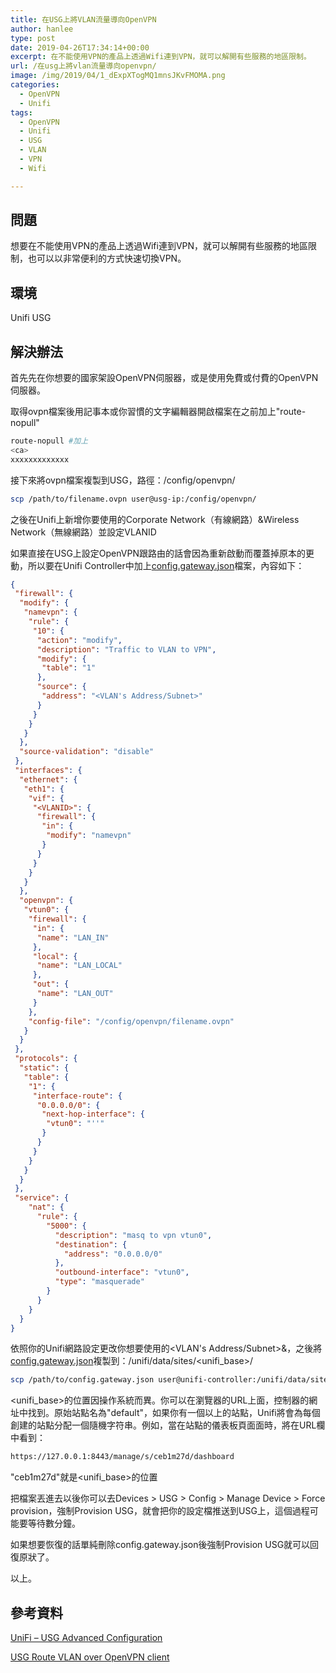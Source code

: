 ```yaml
---
title: 在USG上將VLAN流量導向OpenVPN
author: hanlee
type: post
date: 2019-04-26T17:34:14+00:00
excerpt: 在不能使用VPN的產品上透過Wifi連到VPN，就可以解開有些服務的地區限制。
url: /在usg上將vlan流量導向openvpn/
image: /img/2019/04/1_dExpXTogMQ1mnsJKvFMOMA.png
categories:
  - OpenVPN
  - Unifi
tags:
  - OpenVPN
  - Unifi
  - USG
  - VLAN
  - VPN
  - Wifi

---
```

## 問題

想要在不能使用VPN的產品上透過Wifi連到VPN，就可以解開有些服務的地區限制，也可以以非常便利的方式快速切換VPN。

## 環境

Unifi USG

## 解決辦法

首先先在你想要的國家架設OpenVPN伺服器，或是使用免費或付費的OpenVPN伺服器。

取得ovpn檔案後用記事本或你習慣的文字編輯器開啟檔案在<ca>之前加上"route-nopull"

```bash
route-nopull #加上
<ca>
xxxxxxxxxxxxx
```

接下來將ovpn檔案複製到USG，路徑：/config/openvpn/

```bash
scp /path/to/filename.ovpn user@usg-ip:/config/openvpn/
```

之後在Unifi上新增你要使用的Corporate Network（有線網路）&Wireless Network（無線網路）並設定VLANID

如果直接在USG上設定OpenVPN跟路由的話會因為重新啟動而覆蓋掉原本的更動，所以要在Unifi Controller中加上[config.gateway.json](https://help.ubnt.com/hc/en-us/articles/215458888-UniFi-USG-Advanced-Configuration)檔案，內容如下：

```json
{
 "firewall": {
  "modify": {
   "namevpn": {
    "rule": {
     "10": {
      "action": "modify",
      "description": "Traffic to VLAN to VPN",
      "modify": {
       "table": "1"
      },
      "source": {
       "address": "<VLAN's Address/Subnet>" 
      }
     }
    }
   }
  },
  "source-validation": "disable"
 },
 "interfaces": {
  "ethernet": {
   "eth1": {
    "vif": {
     "<VLANID>": {
      "firewall": {
       "in": {
        "modify": "namevpn"
       }
      }
     }
    }
   }
  },
  "openvpn": {
   "vtun0": {
    "firewall": {
     "in": {
      "name": "LAN_IN"
     },
     "local": {
      "name": "LAN_LOCAL"
     },
     "out": {
      "name": "LAN_OUT"
     }
    },
    "config-file": "/config/openvpn/filename.ovpn"
   }
  }
 },
 "protocols": {
  "static": {
   "table": {
    "1": {
     "interface-route": {
      "0.0.0.0/0": {
       "next-hop-interface": {
        "vtun0": "''"
       }
      }
     }
    }
   }
  }
 },
 "service": {
    "nat": {
      "rule": {
        "5000": {
          "description": "masq to vpn vtun0",
          "destination": {
            "address": "0.0.0.0/0"
          },
          "outbound-interface": "vtun0",
          "type": "masquerade"
        }
      }
    }
  }
}
```

依照你的Unifi網路設定更改你想要使用的<VLAN's Address/Subnet>&<VLANID>，之後將[config.gateway.json](https://help.ubnt.com/hc/en-us/articles/215458888-UniFi-USG-Advanced-Configuration)複製到：/unifi/data/sites/<unifi_base>/

```bash
scp /path/to/config.gateway.json user@unifi-controller:/unifi/data/sites/<unifi_base>/
```

<unifi_base>的位置因操作系統而異。你可以在瀏覽器的URL上面，控制器的網址中找到。原始站點名為"default"，如果你有一個以上的站點，Unifi將會為每個創建的站點分配一個隨機字符串。例如，當在站點的儀表板頁面面時，將在URL欄中看到：

```bash
https://127.0.0.1:8443/manage/s/ceb1m27d/dashboard
```

"ceb1m27d"就是<unifi_base>的位置

把檔案丟進去以後你可以去Devices > USG > Config > Manage Device > Force provision，強制Provision USG，就會把你的設定檔推送到USG上，這個過程可能要等待數分鐘。

如果想要恢復的話單純刪除config.gateway.json後強制Provision USG就可以回復原狀了。

以上。

## 參考資料

[UniFi &#8211; USG Advanced Configuration][1]

[USG Route VLAN over OpenVPN client][2]

 [1]: https://help.ubnt.com/hc/en-us/articles/215458888-UniFi-USG-Advanced-Configuration
 [2]: https://community.ui.com/t5/UniFi-Routing-Switching/USG-Route-VLAN-over-OpenVPN-client/td-p/2146180